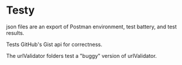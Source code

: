 # Testy
json files are an export of Postman environment, test battery, and test results.

Tests GitHub's Gist api for correctness.

The urlValidator folders test a "buggy" version of urlValidator.
